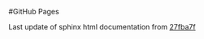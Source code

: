 #GitHub Pages

Last update of sphinx html documentation from [27fba7f](https://github.com/crystal-code-tools/CRYSTALpytools/tree/27fba7f09ecc73ad7c9930e1dbe0acc90d8bdbe9)
